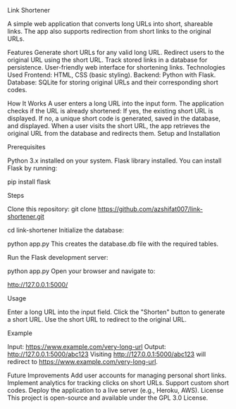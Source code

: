 Link Shortener

A simple web application that converts long URLs into short, shareable links. The app also supports redirection from short links to the original URLs.

Features
Generate short URLs for any valid long URL.
Redirect users to the original URL using the short URL.
Track stored links in a database for persistence.
User-friendly web interface for shortening links.
Technologies Used
Frontend: HTML, CSS (basic styling).
Backend: Python with Flask.
Database: SQLite for storing original URLs and their corresponding short codes.

How It Works
A user enters a long URL into the input form.
The application checks if the URL is already shortened:
If yes, the existing short URL is displayed.
If no, a unique short code is generated, saved in the database, and displayed.
When a user visits the short URL, the app retrieves the original URL from the database and redirects them.
Setup and Installation

Prerequisites

Python 3.x installed on your system.
Flask library installed. You can install Flask by running:

pip install flask

Steps

Clone this repository: git clone https://github.com/azshifat007/link-shortener.git

cd link-shortener
Initialize the database:

python app.py
This creates the database.db file with the required tables.

Run the Flask development server:

python app.py
Open your browser and navigate to:

http://127.0.0.1:5000/

Usage

Enter a long URL into the input field.
Click the "Shorten" button to generate a short URL.
Use the short URL to redirect to the original URL.

Example

Input: https://www.example.com/very-long-url
Output: http://127.0.0.1:5000/abc123
Visiting http://127.0.0.1:5000/abc123 will redirect to https://www.example.com/very-long-url.

Future Improvements
Add user accounts for managing personal short links.
Implement analytics for tracking clicks on short URLs.
Support custom short codes.
Deploy the application to a live server (e.g., Heroku, AWS).
License
This project is open-source and available under the GPL 3.0 License.
